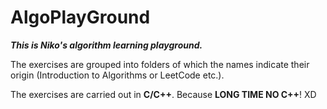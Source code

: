 # AlgoPlayGround

***This is Niko's algorithm learning playground.***

The exercises are grouped into folders of which the names indicate their origin (Introduction to Algorithms or LeetCode etc.).

The exercises are carried out in **C/C++**. Because **LONG TIME NO C++**! XD
